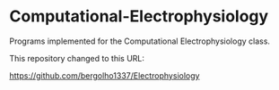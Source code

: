 # Computational-Electrophysiology
Programs implemented for the Computational Electrophysiology class.

This repository changed to this URL:

https://github.com/bergolho1337/Electrophysiology

